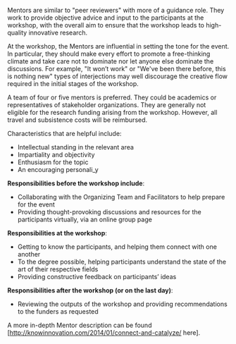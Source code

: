 Mentors are similar to "peer reviewers" with more of a guidance role. They work to provide objective advice and input to the participants at the workshop, with the overall aim to ensure that the workshop leads to high-quality innovative research.

At the workshop, the Mentors are influential in setting the tone for the event. In particular, they should make every effort to promote a free-thinking climate and take care not to dominate nor let anyone else dominate the discussions. For example, "It won’t work" or "We've been there before, this is nothing new" types of interjections may well discourage the creative flow required in the initial stages of the workshop.

A team of four or five mentors is preferred. They could be academics or representatives of stakeholder organizations. They are generally not eligible for the research funding arising from the workshop. However, all travel and subsistence costs will be reimbursed.

Characteristics that are helpful include:
* Intellectual standing in the relevant area
* Impartiality and objectivity
* Enthusiasm for the topic
* An encouraging personali_y

__Responsibilities before the workshop include__:
* Collaborating with the Organizing Team and Facilitators to help prepare for the event
* Providing thought-provoking discussions and resources for the participants virtually, via an online group page

__Responsibilities at the workshop__:
* Getting to know the participants, and helping them connect with one another
* To the degree possible, helping participants understand the state of the art of their respective fields
* Providing constructive feedback on participants’ ideas

__Responsibilities after the workshop (or on the last day)__:
* Reviewing the outputs of the workshop and providing recommendations to the funders as requested

A more in-depth Mentor description can be found [http://knowinnovation.com/2014/01/connect-and-catalyze/ here].